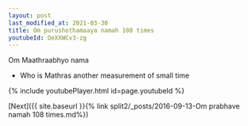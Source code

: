```yaml
---
layout: post
last_modified_at: 2021-03-30
title: Om purushothamaaya namah 108 times
youtubeId: OeXXWCv3-zg
---
```

 
 
Om Maathraabhyo nama 
 
 -  Who is Mathras  another measurement of small time 
 
  
 
  
 
 
 
 
 
 


{% include youtubePlayer.html id=page.youtubeId %}
 
[Next]({{ site.baseurl }}{% link  split2/_posts/2016-09-13-Om prabhave namah 108 times.md%})
 

